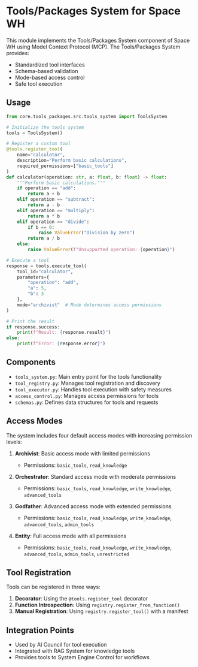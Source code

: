# Tools/Packages System for Space WH

This module implements the Tools/Packages System component of Space WH using Model Context Protocol (MCP). The Tools/Packages System provides:

- Standardized tool interfaces
- Schema-based validation
- Mode-based access control
- Safe tool execution

## Usage

```python
from core.tools_packages.src.tools_system import ToolsSystem

# Initialize the tools system
tools = ToolsSystem()

# Register a custom tool
@tools.register_tool(
    name="calculator",
    description="Perform basic calculations",
    required_permissions=["basic_tools"]
)
def calculator(operation: str, a: float, b: float) -> float:
    """Perform basic calculations."""
    if operation == "add":
        return a + b
    elif operation == "subtract":
        return a - b
    elif operation == "multiply":
        return a * b
    elif operation == "divide":
        if b == 0:
            raise ValueError("Division by zero")
        return a / b
    else:
        raise ValueError(f"Unsupported operation: {operation}")

# Execute a tool
response = tools.execute_tool(
    tool_id="calculator",
    parameters={
        "operation": "add",
        "a": 5,
        "b": 3
    },
    mode="archivist"  # Mode determines access permissions
)

# Print the result
if response.success:
    print(f"Result: {response.result}")
else:
    print(f"Error: {response.error}")
```

## Components

- `tools_system.py`: Main entry point for the tools functionality
- `tool_registry.py`: Manages tool registration and discovery
- `tool_executor.py`: Handles tool execution with safety measures
- `access_control.py`: Manages access permissions for tools
- `schemas.py`: Defines data structures for tools and requests

## Access Modes

The system includes four default access modes with increasing permission levels:

1. **Archivist**: Basic access mode with limited permissions
   - Permissions: `basic_tools`, `read_knowledge`

2. **Orchestrator**: Standard access mode with moderate permissions
   - Permissions: `basic_tools`, `read_knowledge`, `write_knowledge`, `advanced_tools`

3. **Godfather**: Advanced access mode with extended permissions
   - Permissions: `basic_tools`, `read_knowledge`, `write_knowledge`, `advanced_tools`, `admin_tools`

4. **Entity**: Full access mode with all permissions
   - Permissions: `basic_tools`, `read_knowledge`, `write_knowledge`, `advanced_tools`, `admin_tools`, `unrestricted`

## Tool Registration

Tools can be registered in three ways:

1. **Decorator**: Using the `@tools.register_tool` decorator
2. **Function Introspection**: Using `registry.register_from_function()`
3. **Manual Registration**: Using `registry.register_tool()` with a manifest

## Integration Points

- Used by AI Council for tool execution
- Integrated with RAG System for knowledge tools
- Provides tools to System Engine Control for workflows
